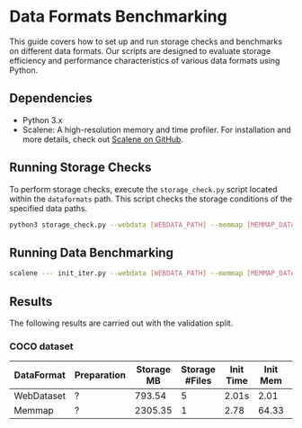 
# Data Formats Benchmarking

This guide covers how to set up and run storage checks and benchmarks on different data formats. Our scripts are designed to evaluate storage efficiency and performance characteristics of various data formats using Python.

## Dependencies

- Python 3.x
- Scalene: A high-resolution memory and time profiler. For installation and more details, check out [Scalene on GitHub](https://github.com/plasma-umass/scalene).

## Running Storage Checks

To perform storage checks, execute the `storage_check.py` script located within the `dataformats` path. This script checks the storage conditions of the specified data paths.

```bash
python3 storage_check.py --webdata [WEBDATA_PATH] --memmap [MEMMAP_DATA_PATH]
```


## Running Data Benchmarking

```bash
scalene --- init_iter.py --webdata [WEBDATA_PATH] --memmap [MEMMAP_DATA_PATH]
```

## Results

The following results are carried out with the validation split.

### COCO dataset

| DataFormat | Preparation | Storage MB | Storage #Files | Init Time | Init Mem | Iter Time | Iter mem |
| ---------- | ----------- | ---------- | -------------- | --------- | -------- | --------- | -------- |
| WebDataset | ?           | 793.54     | 5              | 2.01s     | 2.01     | 17.88     | 3.48     |
| Memmap     | ?           | 2305.35    | 1              | 2.78      | 64.33    | 35.89     | 0.02     |
